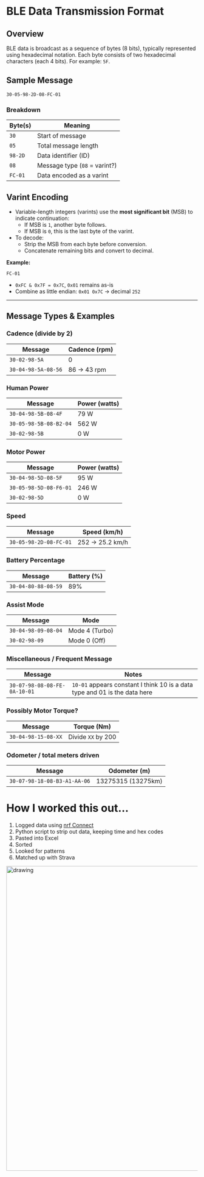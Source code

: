 # BLE Data Transmission Format

## Overview

BLE data is broadcast as a sequence of bytes (8 bits), typically represented using hexadecimal notation. Each byte consists of two hexadecimal characters (each 4 bits). For example: `5F`.

## Sample Message

```
30-05-98-2D-08-FC-01
```

### Breakdown

| Byte(s)   | Meaning                              |
|-----------|---------------------------------------|
| `30`      | Start of message                      |
| `05`      | Total message length                  |
| `98-2D`   | Data identifier (ID)                  |
| `08`      | Message type (`08` = varint?)         |
| `FC-01`   | Data encoded as a varint              |

## Varint Encoding

- Variable-length integers (varints) use the **most significant bit** (MSB) to indicate continuation:
  - If MSB is `1`, another byte follows.
  - If MSB is `0`, this is the last byte of the varint.
- To decode:
  - Strip the MSB from each byte before conversion.
  - Concatenate remaining bits and convert to decimal.

**Example:**

```
FC-01
```

- `0xFC & 0x7F = 0x7C`, `0x01` remains as-is  
- Combine as little endian: `0x01 0x7C` → decimal `252`

---

## Message Types & Examples

### Cadence (divide by 2)

| Message                  | Cadence (rpm) |
|--------------------------|----------------|
| `30-02-98-5A`            | 0              |
| `30-04-98-5A-08-56`      | 86 → 43 rpm    |

### Human Power

| Message                  | Power (watts) |
|--------------------------|----------------|
| `30-04-98-5B-08-4F`      | 79 W           |
| `30-05-98-5B-08-B2-04`   | 562 W          |
| `30-02-98-5B`            | 0 W            |

### Motor Power

| Message                  | Power (watts) |
|--------------------------|----------------|
| `30-04-98-5D-08-5F`      | 95 W           |
| `30-05-98-5D-08-F6-01`   | 246 W          |
| `30-02-98-5D`            | 0 W            |

### Speed

| Message                  | Speed (km/h)  |
|--------------------------|----------------|
| `30-05-98-2D-08-FC-01`   | 252 → 25.2 km/h |

### Battery Percentage

| Message                  | Battery (%)   |
|--------------------------|----------------|
| `30-04-80-88-08-59`      | 89%            |

### Assist Mode

| Message                  | Mode         |
|--------------------------|---------------|
| `30-04-98-09-08-04`      | Mode 4 (Turbo) |
| `30-02-98-09`            | Mode 0 (Off)   |

### Miscellaneous / Frequent Message

| Message                          | Notes                    |
|----------------------------------|---------------------------|
| `30-07-98-08-08-FE-0A-10-01`     | `10-01` appears constant  I think 10 is a data type and 01 is the data here|

### Possibly Motor Torque?

| Message                  | Torque (Nm)             |
|--------------------------|--------------------------|
| `30-04-98-15-08-XX`      | Divide `XX` by 200       |

### Odometer / total meters driven

| Message                      | Odometer (m)         |
|------------------------------|----------------------|
| `30-07-98-18-08-B3-A1-AA-06` |  13275315  (13275km) |

# How I worked this out...

1. Logged data using [nrf Connect](https://play.google.com/store/apps/details?id=no.nordicsemi.android.mcp)
2. Python script to strip out data, keeping time and hex codes
3. Pasted into Excel
4. Sorted
5. Looked for patterns
6. Matched up with Strava

<img src="images\decodingBLE_excel.png" alt="drawing" width="800"/>
